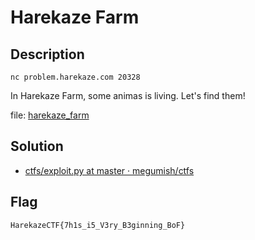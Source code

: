 # Harekaze Farm

## Description

`nc problem.harekaze.com 20328`

In Harekaze Farm, some animas is living. Let's find them!

file: [harekaze_farm](attachments/harekaze_farm)

## Solution

- [ctfs/exploit.py at master · megumish/ctfs](https://github.com/megumish/ctfs/blob/master/2018/harekazectf/harekaze_farm/exploit.py)

## Flag

```
HarekazeCTF{7h1s_i5_V3ry_B3ginning_BoF}
```